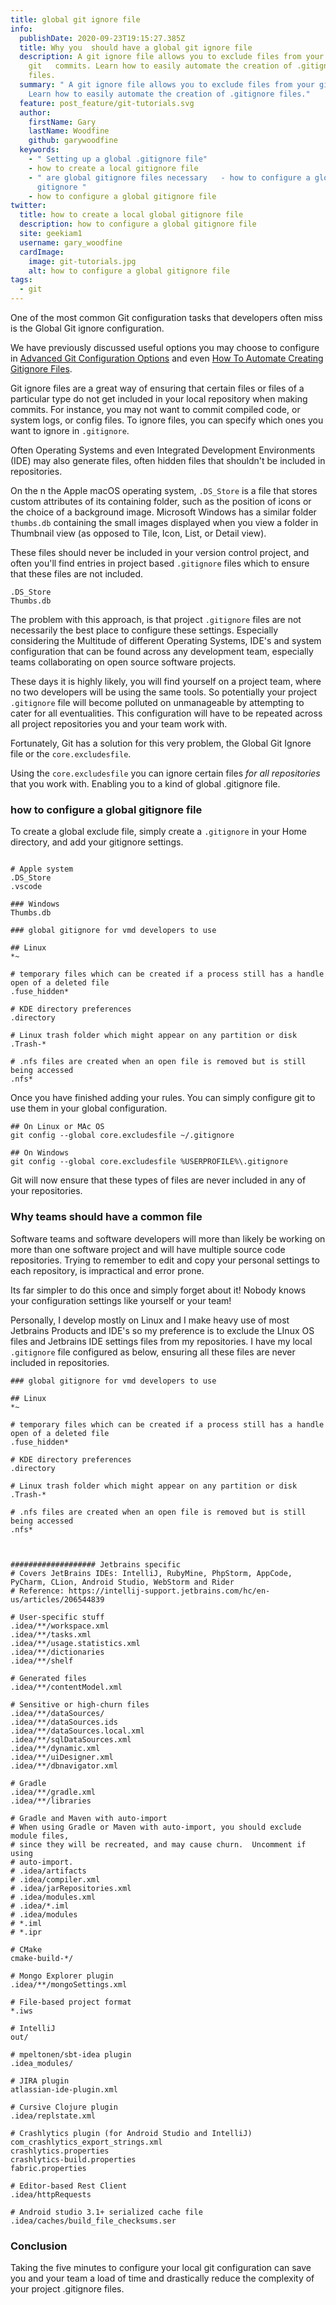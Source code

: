 ```yaml
---
title: global git ignore file
info:
  publishDate: 2020-09-23T19:15:27.385Z
  title: Why you  should have a global git ignore file
  description: A git ignore file allows you to exclude files from your
    git   commits. Learn how to easily automate the creation of .gitignore
    files.
  summary: " A git ignore file allows you to exclude files from your git commits.
    Learn how to easily automate the creation of .gitignore files."
  feature: post_feature/git-tutorials.svg
  author:
    firstName: Gary
    lastName: Woodfine
    github: garywoodfine
  keywords:
    - " Setting up a global .gitignore file"
    - how to create a local gitignore file
    - " are global gitignore files necessary   - how to configure a global
      gitignore "
    - how to configure a global gitignore file
twitter:
  title: how to create a local global gitignore file
  description: how to configure a global gitignore file
  site: geekiam1
  username: gary_woodfine
  cardImage:
    image: git-tutorials.jpg
    alt: how to configure a global gitignore file
tags:
  - git
---
```

One of the most common Git configuration tasks that developers often miss is the Global Git ignore configuration.

We have previously discussed useful options you may choose to configure in [Advanced Git Configuration Options](/advanced-git-configuration-options/ "Advanced Git Configuration Options | Geek.I.Am")
and even [How To Automate Creating Gitignore Files](/how-to-automate-creating-gitignore-files/ "How To Automate Creating Gitignore Files | Geek.I.Am").

Git ignore files are a great way of ensuring that certain files or files of a particular type do not get included in
your local repository when making commits.  For instance, you may not want to commit compiled code, or system logs, or 
config files. To ignore files, you can specify which ones you want to ignore in `.gitignore`.

Often Operating Systems and even Integrated Development Environments (IDE) may also generate files, often hidden files
that shouldn't be included in repositories. 

On the n the Apple macOS operating system, `.DS_Store` is a file that stores custom attributes of its containing folder, 
such as the position of icons or the choice of a background image.  Microsoft Windows has a similar folder `thumbs.db`
containing the small images displayed when you view a folder in Thumbnail view (as opposed to Tile, Icon, List, or 
Detail view).

These files should never be included in your version control project, and often you'll find entries in project based
`.gitignore` files which to ensure that these files are not included.

```shell
.DS_Store
Thumbs.db

```

The problem with this approach, is that project `.gitignore` files are not necessarily the best place to configure 
these settings. Especially considering the Multitude of different Operating Systems, IDE's and system configuration 
that can be found across any development team, especially teams collaborating on open source software projects.

These days it is highly likely, you will find yourself on a project team, where no two developers will be using the same
tools. So potentially your project `.gitignore` file will become polluted on unmanageable by attempting to cater for
all eventualities. This configuration will have to be repeated across all project repositories you and your team work 
with.

Fortunately, Git has a solution for this very problem, the Global Git Ignore file or the `core.excludesfile`.

Using the `core.excludesfile` you can ignore certain files *for all repositories* that you work with. Enabling you to
 a kind of global .gitignore file.

### how to configure a global gitignore file

To create a global exclude file, simply create a `.gitignore` in your Home directory, and add your gitignore settings.

```shell

# Apple system
.DS_Store
.vscode

### Windows
Thumbs.db

### global gitignore for vmd developers to use

## Linux 
*~

# temporary files which can be created if a process still has a handle open of a deleted file
.fuse_hidden*

# KDE directory preferences
.directory

# Linux trash folder which might appear on any partition or disk
.Trash-*

# .nfs files are created when an open file is removed but is still being accessed
.nfs*

```
Once you have finished adding your rules. You can simply configure git to use them in your global configuration.

```shell
## On Linux or MAc OS 
git config --global core.excludesfile ~/.gitignore

## On Windows
git config --global core.excludesfile %USERPROFILE%\.gitignore
```

Git will now ensure that these types of files are never included in any of your repositories.

### Why teams should have a common file

Software teams and software developers will more than likely be working on more than one software project and will 
have multiple source code repositories.  Trying to remember to edit and copy your personal settings to each 
repository, is impractical and error prone. 

Its far simpler to do this once and simply forget about it!  Nobody knows your configuration settings like yourself
or your team! 

Personally, I develop mostly on Linux and I make heavy use of most Jetbrains Products and IDE's so my preference is to
exclude the LInux OS files and Jetbrains IDE settings files from my repositories.  I have my local `.gitignore` file
configured as below, ensuring all these files are never included in repositories.

```shell
### global gitignore for vmd developers to use

## Linux 
*~

# temporary files which can be created if a process still has a handle open of a deleted file
.fuse_hidden*

# KDE directory preferences
.directory

# Linux trash folder which might appear on any partition or disk
.Trash-*

# .nfs files are created when an open file is removed but is still being accessed
.nfs*



################### Jetbrains specific
# Covers JetBrains IDEs: IntelliJ, RubyMine, PhpStorm, AppCode, PyCharm, CLion, Android Studio, WebStorm and Rider
# Reference: https://intellij-support.jetbrains.com/hc/en-us/articles/206544839

# User-specific stuff
.idea/**/workspace.xml
.idea/**/tasks.xml
.idea/**/usage.statistics.xml
.idea/**/dictionaries
.idea/**/shelf

# Generated files
.idea/**/contentModel.xml

# Sensitive or high-churn files
.idea/**/dataSources/
.idea/**/dataSources.ids
.idea/**/dataSources.local.xml
.idea/**/sqlDataSources.xml
.idea/**/dynamic.xml
.idea/**/uiDesigner.xml
.idea/**/dbnavigator.xml

# Gradle
.idea/**/gradle.xml
.idea/**/libraries

# Gradle and Maven with auto-import
# When using Gradle or Maven with auto-import, you should exclude module files,
# since they will be recreated, and may cause churn.  Uncomment if using
# auto-import.
# .idea/artifacts
# .idea/compiler.xml
# .idea/jarRepositories.xml
# .idea/modules.xml
# .idea/*.iml
# .idea/modules
# *.iml
# *.ipr

# CMake
cmake-build-*/

# Mongo Explorer plugin
.idea/**/mongoSettings.xml

# File-based project format
*.iws

# IntelliJ
out/

# mpeltonen/sbt-idea plugin
.idea_modules/

# JIRA plugin
atlassian-ide-plugin.xml

# Cursive Clojure plugin
.idea/replstate.xml

# Crashlytics plugin (for Android Studio and IntelliJ)
com_crashlytics_export_strings.xml
crashlytics.properties
crashlytics-build.properties
fabric.properties

# Editor-based Rest Client
.idea/httpRequests

# Android studio 3.1+ serialized cache file
.idea/caches/build_file_checksums.ser
```

### Conclusion

Taking the five minutes to configure your local git configuration can save you and your team a load of time and
drastically reduce the complexity of your project .gitignore files. 
